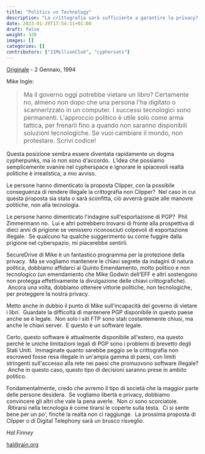 ```yaml
---
title: "Politics vs Technology"
description: "La crittografia sarà sufficiente a garantire la privacy? O continuerà a essere necessaria una lotta politica? - 2 Gennaio, 1994"
date: 2023-01-29T17:54:11+01:00
draft: false
weight: 320
images: []
categories: []
contributors: ["21MillionClub", "cyphersats"]
---
```


[Originale](https://web.archive.org/web/20041206203625/http://finney.org:80/~hal/pol_v_tech.html) - 2 Gennaio, 1994

Mike Ingle:
<blockquote style="font-size:16px">
    Ma il governo oggi potrebbe vietare un libro? Certamente no, almeno non
    dopo che una persona l'ha digitato o scannerizzato in un computer. I successi tecnologici
    sono permanenti. L'approccio politico è utile solo come arma tattica, per frenarli fino a quando non saranno disponibili soluzioni tecnologiche. 
    Se vuoi cambiare il mondo, non protestare. Scrivi codice!
</blockquote>

Questa posizione sembra essere diventata rapidamente un dogma cypherpunks, ma io non sono d'accordo. &nbsp;L'idea che possiamo semplicemente svanire nel cypherspace e ignorare le spiacevoli realtà politiche è irrealistica, a mio avviso.

Le persone hanno dimenticato la proposta Clipper, con la possibile conseguenza di rendere illegale la crittografia non Clipper? &nbsp;Nel caso in cui questa proposta sia stata o sarà sconfitta, ciò avverrà grazie alle manovre politiche, non alla tecnologia.

Le persone hanno dimenticato l'indagine sull'esportazione di PGP? &nbsp;Phil Zimmermann no. &nbsp;Lui e altri potrebbero trovarsi di fronte alla prospettiva di dieci anni di prigione se venissero riconosciuti colpevoli di esportazione illegale. &nbsp;Se qualcuno ha qualche suggerimento su come fuggire dalla prigione nel cyberspazio, mi piacerebbe sentirli.

SecureDrive di Mike è un fantastico programma per la protezione della privacy. &nbsp;Ma se vogliamo mantenere le chiavi segrete da indagini di natura politica, dobbiamo affidarci al Quinto Emendamento, molto politico e non tecnologico (un emendamento che Mike Godwin dell'EFF e altri sostengono non protegga effettivamente la divulgazione delle chiavi crittografiche). &nbsp;Ancora una volta, dobbiamo ottenere vittorie politiche, non tecnologiche, per proteggere la nostra privacy.

Metto anche in dubbio il punto di Mike sull'incapacità del governo di vietare i libri. &nbsp;Guardate la difficoltà di mantenere PGP disponibile in questo paese anche se è legale. &nbsp;Non solo i siti FTP sono stati costantemente chiusi, ma anche le chiavi server. &nbsp;E questo è un software legale.

Certo, questo software è attualmente disponibile all'estero, ma questo perché le uniche limitazioni legali di PGP sono i problemi di brevetto degli Stati Uniti. &nbsp;Immaginate quanto sarebbe peggio se la crittografia non escrowed fosse resa illegale in un'ampia gamma di paesi, con limiti stringenti sull'accesso alla rete nei paesi che promuovono software illegale? &nbsp;Anche in questo caso, questo tipo di decisioni saranno prese in ambito politico.

Fondamentalmente, credo che avremo il tipo di società che la maggior parte delle persone desidera. &nbsp;Se vogliamo libertà e privacy, dobbiamo convincere gli altri che vale la pena averle. &nbsp;Non ci sono scorciatoie. &nbsp;Ritirarsi nella tecnologia è come tirarsi le coperte sulla testa. &nbsp;Ci si sente bene per un po', finché la realtà non ci raggiunge. &nbsp;La prossima proposta di Clipper o di Digital Telephony sarà un brusco risveglio.

*Hal Finney*

hal@rain.org